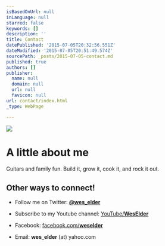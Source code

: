 ```yaml
---
isBasedOnUrl: null
inLanguage: null
starred: false
keywords: []
description: ''
title: Contact
datePublished: '2015-07-05T20:32:56.551Z'
dateModified: '2015-07-05T20:51:49.574Z'
sourcePath: _posts/2015-07-05-contact.md
published: true
authors: []
publisher:
  name: null
  domain: null
  url: null
  favicon: null
url: contact/index.html
_type: WebPage

---
```

![](https://the-grid-user-content.s3-us-west-2.amazonaws.com/cf6f01db-187c-4308-bc53-e89b081a9522.jpg)

# A little about me

Guitars and family fun. Build it, grow it, cook it, and rock it out.

## Other ways to connect! 

* Follow me on Twitter: [**@wes\_elder**][0]

* Subscribe to my Youtube channel: [YouTube/**WesElder**][1]

* Facebook: [facebook.com/**weselder**][2]

* Email: **wes\_elder** (at) yahoo.com

[0]: https://twitter.com/intent/follow?screen_name=wes_elder
[1]: http://youtube/WesElder
[2]: http://facebook.com/weselder
